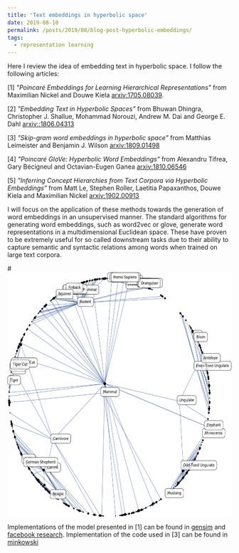 ```yaml
---
title: 'Text embeddings in hyperbolic space'
date: 2019-08-10
permalink: /posts/2019/08/blog-post-hyperbolic-embeddings/
tags:
  - representation learning
---
```


Here I review the idea of embedding text in hyperbolic space.  I follow the following articles:

[1] *"Poincaré Embeddings for Learning Hierarchical Representations"* from Maximilian Nickel and Douwe Kiela [arxiv:1705.08039](https://arxiv.org/abs/1705.08039).  

[2] *"Embedding Text in Hyperbolic Spaces"* from Bhuwan Dhingra, Christopher J. Shallue, Mohammad Norouzi, Andrew M. Dai and George E. Dahl [arxiv::1806.04313](https://arxiv.org/abs/:1806.04313)

[3] *"Skip-gram word embeddings in hyperbolic space"* from Matthias Leimeister and Benjamin J. Wilson [arxiv:1809.01498](https://arxiv.org/abs/1809.01498)

[4] *"Poincaré GloVe: Hyperbolic Word Embeddings"* from Alexandru Tifrea, Gary Bécigneul and Octavian-Eugen Ganea [arxiv:1810.06546](https://arxiv.org/abs/1810.06546)

[5] *"Inferring Concept Hierarchies from Text Corpora via Hyperbolic Embeddings"* from Matt Le, Stephen Roller, Laetitia Papaxanthos, Douwe Kiela and Maximilian Nickel [arxiv:1902.00913](https://arxiv.org/abs/1902.00913)


I will focus on the application of these methods towards the generation of word embeddings in an unsupervised manner.   The standard algorithms for generating word embeddings, such as word2vec or glove, generate word representations in a multidimensional Euclidean space.  These have proven to be extremely useful for so called downstream tasks due to their ability to capture semantic and syntactic relations among words when trained on large text corpora.  




#<br/><img src='/files/plot_wn_mammals_converged_crop.png' align="middle" style="width:600px;height:550px;"> 



Implementations of the model presented in [1] can be found in [gensim](https://radimrehurek.com/gensim/models/poincare.html)
and [facebook research](https://github.com/facebookresearch/poincare-embeddings). Implementation of the code used in [3] can be found in [minkowski](https://github.com/lateral/minkowski)






